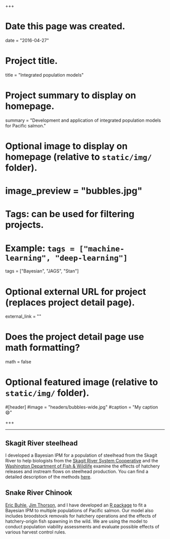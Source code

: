 +++
# Date this page was created.
date = "2016-04-27"

# Project title.
title = "Integrated population models"

# Project summary to display on homepage.
summary = "Development and application of integrated population models for Pacific salmon."

# Optional image to display on homepage (relative to `static/img/` folder).
# image_preview = "bubbles.jpg"

# Tags: can be used for filtering projects.
# Example: `tags = ["machine-learning", "deep-learning"]`
tags = ["Bayesian", "JAGS", "Stan"]

# Optional external URL for project (replaces project detail page).
external_link = ""

# Does the project detail page use math formatting?
math = false

# Optional featured image (relative to `static/img/` folder).
#[header]
#image = "headers/bubbles-wide.jpg"
#caption = "My caption :smile:"

+++

***

## Skagit River steelhead  
I developed a Bayesian IPM for a population of steelhead from the Skagit River to help biologists from the [Skagit River System Cooperative](http://skagitcoop.org/) and the [Washington Department of Fish & Wildlife](http://wdfw.wa.gov/) examine the effects of hatchery releases and instream flows on steelhead production. You can find a detailed description of the methods [here](https://mdscheuerell.github.io/ASSESSOR/).

## Snake River Chinook  
[Eric Buhle](mailto:eric.buhle@noaa.gov), [Jim Thorson](https://sites.google.com/site/thorsonresearch/), and I have developed an [R package](https://github.com/ebuhle/salmonIPM) to fit a Bayesian IPM to multiple populations of Pacific salmon. Our model also includes broodstock removals for hatchery operations and the effects of hatchery-origin fish spawning in the wild. We are using the model to conduct population viability assessments and evaluate possible effects of various harvest control rules.

